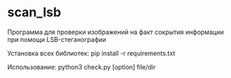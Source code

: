 # scan_lsb
Программа для проверки изображений на факт сокрытия информации при помощи LSB-стеганографии

Установка всех библиотек: pip install -r requirements.txt

Использование: python3 check.py [option] file/dir
